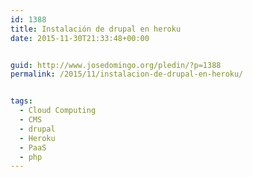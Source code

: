 ```yaml
---
id: 1388
title: Instalación de drupal en heroku
date: 2015-11-30T21:33:48+00:00


guid: http://www.josedomingo.org/pledin/?p=1388
permalink: /2015/11/instalacion-de-drupal-en-heroku/


tags:
  - Cloud Computing
  - CMS
  - drupal
  - Heroku
  - PaaS
  - php
---
```

